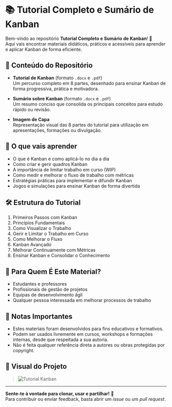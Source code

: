 # 📚 Tutorial Completo e Sumário de Kanban

Bem-vindo ao repositório **Tutorial Completo e Sumário de Kanban**! 🚀  
Aqui vais encontrar materiais didáticos, práticos e acessíveis para aprender e aplicar Kanban de forma eficiente.

## 📄 Conteúdo do Repositório

- **Tutorial de Kanban** (formato `.docx` e `.pdf`)  
  Um percurso completo em 8 partes, desenhado para ensinar Kanban de forma progressiva, prática e motivadora.

- **Sumário sobre Kanban** (formato `.docx` e `.pdf`)  
  Um resumo conciso que consolida os principais conceitos para estudo rápido ou revisão.

- **Imagem de Capa**  
  Representação visual das 8 partes do tutorial para utilização em apresentações, formações ou divulgação.

## 🎯 O que vais aprender

- O que é Kanban e como aplicá-lo no dia a dia
- Como criar e gerir quadros Kanban
- A importância de limitar trabalho em curso (WIP)
- Como medir e melhorar o fluxo de trabalho com métricas
- Estratégias práticas para implementar e difundir Kanban
- Jogos e simulações para ensinar Kanban de forma divertida

## 🛠️ Estrutura do Tutorial

1. Primeiros Passos com Kanban
2. Princípios Fundamentais
3. Como Visualizar o Trabalho
4. Gerir e Limitar o Trabalho em Curso
5. Como Melhorar o Fluxo
6. Kanban Avançado
7. Melhorar Continuamente com Métricas
8. Ensinar Kanban e Consolidar o Conhecimento

## 🧩 Para Quem É Este Material?

- Estudantes e professores
- Profissionais de gestão de projetos
- Equipas de desenvolvimento ágil
- Qualquer pessoa interessada em melhorar processos de trabalho

## 📢 Notas Importantes

- Estes materiais foram desenvolvidos para fins educativos e formativos.
- Podem ser usados livremente em cursos, workshops e formações internas, desde que respeitada a sua autoria.
- Não é feita qualquer referência direta a autores ou obras protegidas por copyright.

## 🎨 Visual do Projeto

> ![Tutorial Kanban](./A_flat_design_infographic_illustrates_an_eight-ste.png)

---

**Sente-te à vontade para clonar, usar e partilhar!** 🚀  
Para contribuir ou enviar feedback, basta abrir um _issue_ ou um _pull request_.

